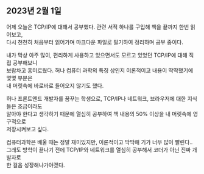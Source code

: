 ## **2023년 2월 1일**

어제 오늘은 TCP/IP에 대해서 공부했다. 관련 서적 하나를 구입해 책을 끝까지 한번 읽어보고,  
다시 천천히 처음부터 읽어가며 마크다운 파일로 필기하여 정리하며 공부 중이다.

내가 막상 아주 많이, 편리하게 사용하고 있으면서도 모르고 있었던 TCP/IP에 대해 직접 공부해보니  
보람차고 흥미로웠다. 허나 컴퓨터 과학의 특징 상인지 이론적이고 내용이 딱딱했기에 몇몇 부분은  
내 머릿속에 바로바로 들어오지 않기도 했다.

허나 프론트엔드 개발자를 꿈꾸는 학생으로, TCP/IP나 네트워크, 브라우저에 대한 지식들은 조금이라도  
알아야 한다고 생각하기 때문에 열심히 공부하여 책 내용의 50% 이상을 내 머릿속에 영구적으로  
저장시켜보고 싶다.

컴퓨터과학은 배울 때는 정말 재미있지만, 이론적이고 딱딱해 기가 너무 많이 빨린다..  
그래도 방학이 끝나기 전에 TCP/IP와 네트워크를 열심히 공부해서 코더가 아닌 진짜 개발자로  
한 걸음 성장해나가야겠다.
